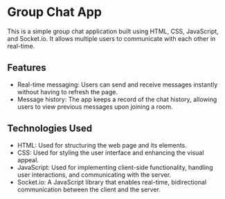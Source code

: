 # Group Chat App

This is a simple group chat application built using HTML, CSS, JavaScript, and Socket.io. It allows multiple users to communicate with each other in real-time.

## Features

- Real-time messaging: Users can send and receive messages instantly without having to refresh the page.
- Message history: The app keeps a record of the chat history, allowing users to view previous messages upon joining a room.

## Technologies Used

- HTML: Used for structuring the web page and its elements.
- CSS: Used for styling the user interface and enhancing the visual appeal.
- JavaScript: Used for implementing client-side functionality, handling user interactions, and communicating with the server.
- Socket.io: A JavaScript library that enables real-time, bidirectional communication between the client and the server.


   

